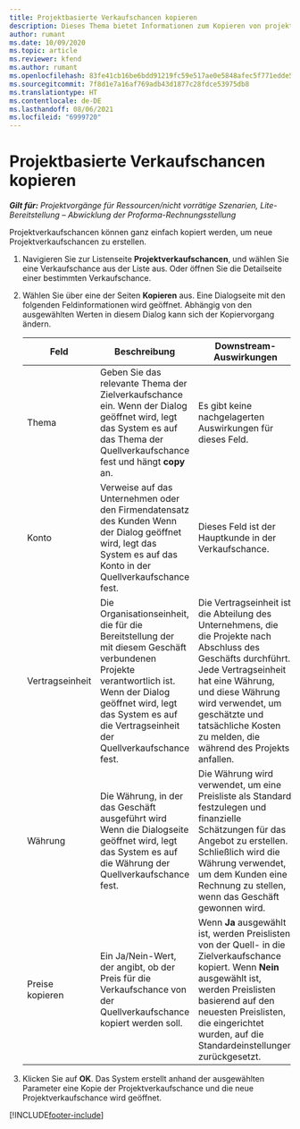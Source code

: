 ```yaml
---
title: Projektbasierte Verkaufschancen kopieren
description: Dieses Thema bietet Informationen zum Kopieren von projektbasierten Verkaufschancen in Project Operations.
author: rumant
ms.date: 10/09/2020
ms.topic: article
ms.reviewer: kfend
ms.author: rumant
ms.openlocfilehash: 83fe41cb16be6bdd91219fc59e517ae0e5848afec5f771edde575bb5c24f9865
ms.sourcegitcommit: 7f8d1e7a16af769adb43d1877c28fdce53975db8
ms.translationtype: HT
ms.contentlocale: de-DE
ms.lasthandoff: 08/06/2021
ms.locfileid: "6999720"
---
```

# <a name="copy-project-based-opportunities"></a>Projektbasierte Verkaufschancen kopieren

_**Gilt für:** Projektvorgänge für Ressourcen/nicht vorrätige Szenarien, Lite-Bereitstellung – Abwicklung der Proforma-Rechnungsstellung_


Projektverkaufschancen können ganz einfach kopiert werden, um neue Projektverkaufschancen zu erstellen. 

1. Navigieren Sie zur Listenseite **Projektverkaufschancen**, und wählen Sie eine Verkaufschance aus der Liste aus. Oder öffnen Sie die Detailseite einer bestimmten Verkaufschance. 
2. Wählen Sie über eine der Seiten **Kopieren** aus. Eine Dialogseite mit den folgenden Feldinformationen wird geöffnet. Abhängig von den ausgewählten Werten in diesem Dialog kann sich der Kopiervorgang ändern.

    | **Feld** | **Beschreibung** | **Downstream-Auswirkungen** |
    | --- | --- | --- |
    | Thema | Geben Sie das relevante Thema der Zielverkaufschance ein. Wenn der Dialog geöffnet wird, legt das System es auf das Thema der Quellverkaufschance fest und hängt **copy** an. | Es gibt keine nachgelagerten Auswirkungen für dieses Feld. |
    | Konto | Verweise auf das Unternehmen oder den Firmendatensatz des Kunden Wenn der Dialog geöffnet wird, legt das System es auf das Konto in der Quellverkaufschance fest. | Dieses Feld ist der Hauptkunde in der Verkaufschance. |
    | Vertragseinheit | Die Organisationseinheit, die für die Bereitstellung der mit diesem Geschäft verbundenen Projekte verantwortlich ist. Wenn der Dialog geöffnet wird, legt das System es auf die Vertragseinheit der Quellverkaufschance fest. | Die Vertragseinheit ist die Abteilung des Unternehmens, die die Projekte nach Abschluss des Geschäfts durchführt. Jede Vertragseinheit hat eine Währung, und diese Währung wird verwendet, um geschätzte und tatsächliche Kosten zu melden, die während des Projekts anfallen. |
    | Währung | Die Währung, in der das Geschäft ausgeführt wird Wenn die Dialogseite geöffnet wird, legt das System es auf die Währung der Quellverkaufschance fest. | Die Währung wird verwendet, um eine Preisliste als Standard festzulegen und finanzielle Schätzungen für das Angebot zu erstellen. Schließlich wird die Währung verwendet, um dem Kunden eine Rechnung zu stellen, wenn das Geschäft gewonnen wird. |
    | Preise kopieren | Ein Ja/Nein-Wert, der angibt, ob der Preis für die Verkaufschance von der Quellverkaufschance kopiert werden soll. | Wenn **Ja** ausgewählt ist, werden Preislisten von der Quell- in die Zielverkaufschance kopiert. Wenn **Nein** ausgewählt ist, werden Preislisten basierend auf den neuesten Preislisten, die eingerichtet wurden, auf die Standardeinstellungen zurückgesetzt. |

3. Klicken Sie auf **OK**. Das System erstellt anhand der ausgewählten Parameter eine Kopie der Projektverkaufschance und die neue Projektverkaufschance wird geöffnet.


[!INCLUDE[footer-include](../includes/footer-banner.md)]